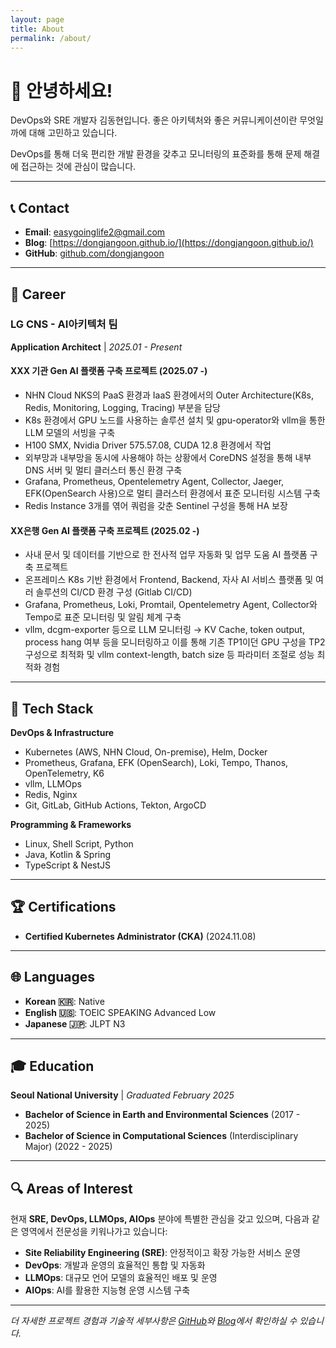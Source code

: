 ```yaml
---
layout: page
title: About
permalink: /about/
---
```


# 👋 안녕하세요!

DevOps와 SRE 개발자 김동현입니다. 좋은 아키텍처와 좋은 커뮤니케이션이란 무엇일까에 대해 고민하고 있습니다.

DevOps를 통해 더욱 편리한 개발 환경을 갖추고 모니터링의 표준화를 통해 문제 해결에 접근하는 것에 관심이 많습니다.

---

## 📞 Contact

- **Email**: [easygoinglife2@gmail.com](mailto:easygoinglife2@gmail.com)
- **Blog**: [https://dongjangoon.github.io/](https://dongjangoon.github.io/)
- **GitHub**: [github.com/dongjangoon](https://github.com/dongjangoon)

---

## 💼 Career

### LG CNS - AI아키텍처 팀
**Application Architect** | *2025.01 - Present*

#### XXX 기관 Gen AI 플랫폼 구축 프로젝트 (2025.07 -)
- NHN Cloud NKS의 PaaS 환경과 IaaS 환경에서의 Outer Architecture(K8s, Redis, Monitoring, Logging, Tracing) 부분을 담당
- K8s 환경에서 GPU 노드를 사용하는 솔루션 설치 및 gpu-operator와 vllm을 통한 LLM 모델의 서빙을 구축
- H100 SMX, Nvidia Driver 575.57.08, CUDA 12.8 환경에서 작업
- 외부망과 내부망을 동시에 사용해야 하는 상황에서 CoreDNS 설정을 통해 내부 DNS 서버 및 멀티 클러스터 통신 환경 구축
- Grafana, Prometheus, Opentelemetry Agent, Collector, Jaeger, EFK(OpenSearch 사용)으로 멀티 클러스터 환경에서 표준 모니터링 시스템 구축
- Redis Instance 3개를 엮어 쿼럼을 갖춘 Sentinel 구성을 통해 HA 보장

#### XX은행 Gen AI 플랫폼 구축 프로젝트 (2025.02 -)
- 사내 문서 및 데이터를 기반으로 한 전사적 업무 자동화 및 업무 도움 AI 플랫폼 구축 프로젝트
- 온프레미스 K8s 기반 환경에서 Frontend, Backend, 자사 AI 서비스 플랫폼 및 여러 솔루션의 CI/CD 환경 구성 (Gitlab CI/CD)
- Grafana, Prometheus, Loki, Promtail, Opentelemetry Agent, Collector와 Tempo로 표준 모니터링 및 알림 체계 구축
- vllm, dcgm-exporter 등으로 LLM 모니터링 → KV Cache, token output, process hang 여부 등을 모니터링하고 이를  통해 기존 TP1이던 GPU 구성을 TP2 구성으로 최적화 및 vllm context-length, batch size 등 파라미터 조절로 성능 최적화 경험

---

## 🚀 Tech Stack

**DevOps & Infrastructure**
- Kubernetes (AWS, NHN Cloud, On-premise), Helm, Docker
- Prometheus, Grafana, EFK (OpenSearch), Loki, Tempo, Thanos, OpenTelemetry, K6
- vllm, LLMOps
- Redis, Nginx
- Git, GitLab, GitHub Actions, Tekton, ArgoCD

**Programming & Frameworks**
- Linux, Shell Script, Python
- Java, Kotlin & Spring
- TypeScript & NestJS

---

## 🏆 Certifications

- **Certified Kubernetes Administrator (CKA)** (2024.11.08)

---

## 🌐 Languages

- **Korean 🇰🇷**: Native
- **English 🇺🇸**: TOEIC SPEAKING Advanced Low  
- **Japanese 🇯🇵**: JLPT N3

---

## 🎓 Education

**Seoul National University** | *Graduated February 2025*

- **Bachelor of Science in Earth and Environmental Sciences** (2017 - 2025)
- **Bachelor of Science in Computational Sciences** (Interdisciplinary Major) (2022 - 2025)

---

## 🔍 Areas of Interest

현재 **SRE, DevOps, LLMOps, AIOps** 분야에 특별한 관심을 갖고 있으며, 다음과 같은 영역에서 전문성을 키워나가고 있습니다:

- **Site Reliability Engineering (SRE)**: 안정적이고 확장 가능한 서비스 운영
- **DevOps**: 개발과 운영의 효율적인 통합 및 자동화
- **LLMOps**: 대규모 언어 모델의 효율적인 배포 및 운영
- **AIOps**: AI를 활용한 지능형 운영 시스템 구축

---

*더 자세한 프로젝트 경험과 기술적 세부사항은 [GitHub](https://github.com/dongjangoon)와 [Blog](https://dongjangoon.github.io/)에서 확인하실 수 있습니다.*
